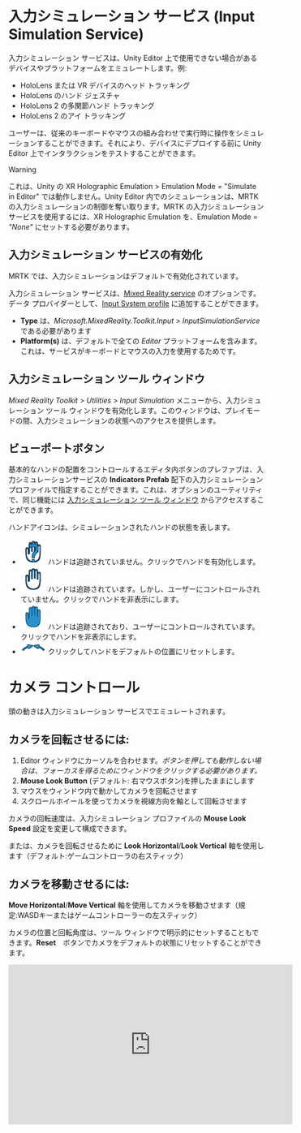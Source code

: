 # 入力シミュレーション サービス (Input Simulation Service)

入力シミュレーション サービスは、Unity Editor 上で使用できない場合があるデバイスやプラットフォームをエミュレートします。例:

* HoloLens または VR デバイスのヘッド トラッキング
* HoloLens のハンド ジェスチャ
* HoloLens 2 の多関節ハンド トラッキング
* HoloLens 2 のアイ トラッキング

ユーザーは、従来のキーボードやマウスの組み合わせで実行時に操作をシミュレーションすることができます。それにより、デバイスにデプロイする前に Unity Editor 上でインタラクションをテストすることができます。

> [!WARNING]
> これは、Unity の XR Holographic Emulation > Emulation Mode = "Simulate in Editor" では動作しません。Unity Editor 内でのシミュレーションは、MRTK の入力シミュレーションの制御を奪い取ります。MRTK の入力シミュレーション サービスを使用するには、XR Holographic Emulation を、Emulation Mode = *"None"* にセットする必要があります。

## 入力シミュレーション サービスの有効化

MRTK では、入力シミュレーションはデフォルトで有効化されています。

入力シミュレーション サービスは、[Mixed Reality service](../MixedRealityServices.md) のオプションです。データ プロバイダーとして、[Input System profile](../Input/InputProviders.md) に追加することができます。

* __Type__ は、_Microsoft.MixedReality.Toolkit.Input > InputSimulationService_ である必要があります
* __Platform(s)__ は、デフォルトで全ての _Editor_ プラットフォームを含みます。これは、サービスがキーボードとマウスの入力を使用するためです。

## 入力シミュレーション ツール ウィンドウ

_Mixed Reality Toolkit > Utilities > Input Simulation_ メニューから、入力シミュレーション ツール ウィンドウを有効化します。このウィンドウは、プレイモードの間、入力シミュレーションの状態へのアクセスを提供します。

## ビューポートボタン

基本的なハンドの配置をコントロールするエディタ内ボタンのプレファブは、入力シミュレーションサービスの __Indicators Prefab__ 配下の入力シミュレーション プロファイルで指定することができます。これは、オプションのユーティリティで、同じ機能には [入力シミュレーション ツール ウィンドウ](#入力シミュレーション-ツール-ウィンドウ) からアクセスすることができます。

ハンドアイコンは、シミュレーションされたハンドの状態を表します。

* ![Untracked hand icon](../../Documentation/Images/InputSimulation/MRTK_InputSimulation_HandIndicator_Untracked.png "Untracked hand icon") ハンドは追跡されていません。クリックでハンドを有効化します。
* ![Tracked hand icon](../../Documentation/Images/InputSimulation/MRTK_InputSimulation_HandIndicator_Tracked.png "Tracked hand icon") ハンドは追跡されています。しかし、ユーザーにコントロールされていません。クリックでハンドを非表示にします。
* ![Controlled hand icon](../../Documentation/Images/InputSimulation/MRTK_InputSimulation_HandIndicator_Controlled.png "Controlled hand icon") ハンドは追跡されており、ユーザーにコントロールされています。クリックでハンドを非表示にします。
* ![Reset hand icon](../../Documentation/Images/InputSimulation/MRTK_InputSimulation_HandIndicator_Reset.png "Reset hand icon") クリックしてハンドをデフォルトの位置にリセットします。

# カメラ コントロール

頭の動きは入力シミュレーション サービスでエミュレートされます。

## カメラを回転させるには:

1. Editor ウィンドウにカーソルを合わせます。_ボタンを押しても動作しない場合は、フォーカスを得るためにウィンドウをクリックする必要があります。_
1. __Mouse Look Button__ (デフォルト: 右マウスボタン)を押したままにします
1. マウスをウィンドウ内で動かしてカメラを回転させます
1. スクロールホイールを使ってカメラを視線方向を軸として回転させます

カメラの回転速度は、入力シミュレーション プロファイルの __Mouse Look Speed__ 設定を変更して構成できます。

または、カメラを回転させるために __Look Horizo​​ntal__/__Look Vertical__ 軸を使用します（デフォルト:ゲームコントローラの右スティック）

## カメラを移動させるには:

__Move Horizontal__/__Move Vertical__ 軸を使用してカメラを移動させます（規定:WASDキーまたはゲームコントローラーの左スティック）

カメラの位置と回転角度は、ツール ウィンドウで明示的にセットすることもできます。__Reset__　ボタンでカメラをデフォルトの状態にリセットすることができます。

<iframe width="560" height="315" src="https://www.youtube.com/embed/Z7L4I1ET7GU" class="center" frameborder="0" allow="accelerometer; encrypted-media; gyroscope; picture-in-picture" allowfullscreen />

# ハンド シミュレーション

入力シミュレーション サービスは、ハンド デバイスをサポートします。バーチャル ハンドは、ボタンやグラブ可能オブジェクトなどの、通常のハンド デバイスをサポートしたオブジェクトとインタラクションできます。

## ハンド シミュレーション モード

[入力シミュレーション ツール ウィンドウ](#入力シミュレーション-ツール-ウィンドウ) 内で、 __Hand Simulation Mode__ は、２つの異なる入力モデルの切り替えを行います。
デフォルトのモードは入力シミュレーション プロファイルでもセットできます。

* _Articulated Hands_: 関節の位置のデータを持った多関節ハンドをシミュレートします

   HoloLens 2 のインタラクション モデルをエミュレートします

   このモードでは、ハンドの正確な位置やタッチに基づいたインタラクションをシミュレートできます

* _Gestures_: Air Tap や基本的なジェスチャを持ったシンプルなハンドをシミュレートします

  [HoloLens interaction model](https://docs.microsoft.com/en-us/windows/mixed-reality/gestures) をエミュレートします。

   フォーカスは視線ポインターを使ってコントロールします。_Air Tap_ ジェスチャでボタンと対話します

## ハンドの動きのコントロール

__Left/Right Hand Control Key__ （デフォルト:左Shift/Space がそれぞれ 左ハンド/右ハンド に対応）を押し続けてそれぞれのハンドをコントロールします。操作キーを押し続けている間、ハンドが表示されます。操作キーが押されなくなると、短い __Hand Hide Timeout__ の後にハンドは表示されなくなります。


[入力シミュレーション ツール ウィンドウ](#入力シミュレーション-ツール-ウィンドウ) でハンドの表示を永続的に切り替えるには、 __Toggle Left/Right Hand Key__ （デフォルト:T/Y が 左ハンド/右ハンド に対応）を押してください。Toggle キーを再度押すと、再度ハンドの表示を消すことができます。

マウスの動きは、ビュー内でハンドの動きとなります。ハンドは、__mouse wheel__ を使ってカメラから遠ざけたり近づけたりすることができます。

マウスを使用してハンドを回転させるには、__Left / Right Hand Control Key__（シフト/スペース）_と_ __Hand Rotate Button__（デフォルト:マウスの右ボタン）の両方を押します。入力シミュレーション プロファイルの __Mouse Hand Rotation Speed__ 設定を変更することにより、ハンドの回転速度を設定できます。

全てのハンドの配置（ハンドをデフォルトの状態にリセットすることも含む）は[入力シミュレーション ツール ウィンドウ](#入力シミュレーション-ツール-ウィンドウ)でも変更することができます。

## 追加のプロファイル設定

* __Hand Depth Multiplier__ は、マウス スクロール ホイールの深さの動きの感度を制御します。数値を大きくすると、ハンドのズームが速くなります。
* __Default Hand Distance__ は、カメラからのハンドの初期距離です。 __Reset__ ボタンのハンドをクリックすると、ハンドもこの距離に配置されます。
* __Hand Jitter Amount__ は、ランダムな動きをハンドに追加します。これを使用して、デバイス上の不正確なハンドの追跡をシミュレートし、ノイズの多い入力でインタラクションが適切に機能することを確認できます。

<iframe width="560" height="315" src="https://www.youtube.com/embed/uRYfwuqsjBQ" class="center" frameborder="0" allow="accelerometer; encrypted-media; gyroscope; picture-in-picture" allowfullscreen />

## ハンド ジェスチャ

ピンチ、グラブ、指差しなどのハンド ジェスチャをシミュレートできます

1. 最初に、Manipuration キー（左Shift/Space）を使ってハンドを有効にしてください

   別の方法では、Toggle キー（T/Y）を使ってハンドの on/off を切り替えることもできます

2. 操作の間、マウスのボタンを押し続けることによってハンド ジェスチャを実行することができます

_Left/Middle/Right Mouse Hand Gesture_ 設定を使用して、それぞれのマウスのボタンを、ハンドの形が異なるジェスチャにマップすることができます。 _Default Hand Gesture_ は、どのボタンも押されていないときのハンドの形です。

> [!NOTE]
> _Pinch_ ジェスチャは、この時点では "Select" アクションを発生させる唯一のジェスチャです

## 片手での操作

1. ハンドをコントロールするキー（Space/左Shift）を押し続けてください
2. オブジェクトをポイントしてください
3. マウスのボタンを押し続けるとピンチ操作となります
4. マウスでオブジェクトを動かしてください
5. マウスのボタンを離すと操作が終了します

<iframe width="560" height="315" src="https://www.youtube.com/embed/rM0xaHam6wM" class="center" frameborder="0" allow="accelerometer; encrypted-media; gyroscope; picture-in-picture" allowfullscreen />

## 両手での操作

オブジェクトを両手で操作するには、ハンドを永続化するモードが推奨されます

1. Toggle キー（T/Y）を押すことで両手の表示を切り替えることができます
1. １回に１つのハンドを操作します
1. _Space_ を押し続けて右ハンドを操作します
1. グラブしたいオブジェクトにハンドを動かします
1. マウスのボタンを押して _Pinch_ ジェスチャを有効にします。永続化モードではマウスのボタンを離すまでジェスチャが有効になります
1. 同じ手順をもう片方のハンドで繰り返します。同じオブジェクトの別のポイントをグラブします
1. これで両手で同じオブジェクトをグラブした状態になるので、どちらかのハンドを動かして両手での操作を行います

<iframe width="560" height="315" src="https://www.youtube.com/embed/Qol5OFNfN14" class="center" frameborder="0" allow="accelerometer; encrypted-media; gyroscope; picture-in-picture" allowfullscreen />

## GGV インタラクション

1. [Input Simulation Profile](#入力シミュレーション-サービスの有効化) で、__Hand Simulation Mode__ を _Gestures_ にすることにより、GGV のシミュレーションに切り替えることができます
1. カメラを回転させて、視線カーソルをインタラクション可能なオブジェクトにポイントします（マウスの右クリックを使用）
1. _Space_ を押し続けて、右ハンドを操作します
1. _left mouse button_ を押し続けてインタラクションします
1. 再度カメラを回転させてオブジェクトを操作します

<iframe width="560" height="315" src="https://www.youtube.com/embed/6841rRMdqWw" class="center" frameborder="0" allow="accelerometer; encrypted-media; gyroscope; picture-in-picture" allowfullscreen />

## アイ トラッキング

[Eye tracking simulation](../EyeTracking/EyeTracking_BasicSetup.md#simulating-eye-tracking-in-the-unity-editor) は、[Input Simulation Profile](#enabling-the-input-simulation-service) の __Simulate Eye Position__ オプションをチェックすることで有効になります。これは GGV スタイルのインタラクションでは使用すべきではありません（ですので、 __Hand Simulation Mode__ が _Articulated_ にセットされていることを確認してください）
